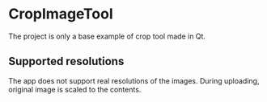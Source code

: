 # CropImageTool
The project is only a base example of crop tool made in Qt.

## Supported resolutions
The app does not support real resolutions of the images. During uploading, original image is scaled to the contents.
